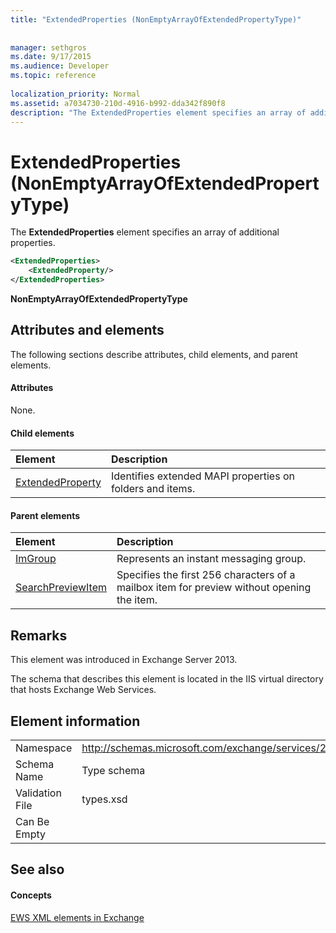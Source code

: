 ```yaml
---
title: "ExtendedProperties (NonEmptyArrayOfExtendedPropertyType)"
 
 
manager: sethgros
ms.date: 9/17/2015
ms.audience: Developer
ms.topic: reference
 
localization_priority: Normal
ms.assetid: a7034730-210d-4916-b992-dda342f890f8
description: "The ExtendedProperties element specifies an array of additional properties."
---
```


# ExtendedProperties (NonEmptyArrayOfExtendedPropertyType)

The **ExtendedProperties** element specifies an array of additional properties. 
  
```XML
<ExtendedProperties>
    <ExtendedProperty/>
</ExtendedProperties>
```

 **NonEmptyArrayOfExtendedPropertyType**
## Attributes and elements

The following sections describe attributes, child elements, and parent elements.
  
#### Attributes

None.
  
#### Child elements

|**Element**|**Description**|
|:-----|:-----|
|[ExtendedProperty](extendedproperty.md) <br/> |Identifies extended MAPI properties on folders and items.  <br/> |
   
#### Parent elements

|**Element**|**Description**|
|:-----|:-----|
|[ImGroup](imgroup.md) <br/> |Represents an instant messaging group.  <br/> |
|[SearchPreviewItem](searchpreviewitem.md) <br/> |Specifies the first 256 characters of a mailbox item for preview without opening the item.  <br/> |
   
## Remarks

This element was introduced in Exchange Server 2013.
  
The schema that describes this element is located in the IIS virtual directory that hosts Exchange Web Services.
  
## Element information

|||
|:-----|:-----|
|Namespace  <br/> |http://schemas.microsoft.com/exchange/services/2006/types  <br/> |
|Schema Name  <br/> |Type schema  <br/> |
|Validation File  <br/> |types.xsd  <br/> |
|Can Be Empty  <br/> ||
   
## See also

#### Concepts

[EWS XML elements in Exchange](ews-xml-elements-in-exchange.md)

